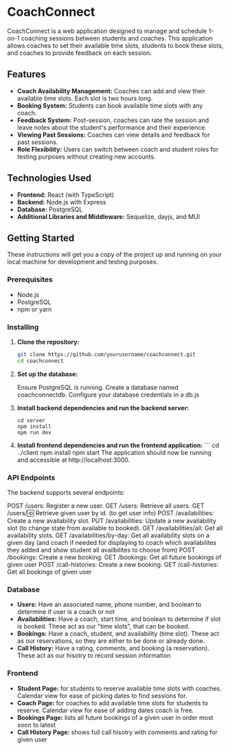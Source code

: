 # CoachConnect

CoachConnect is a web application designed to manage and schedule 1-on-1 coaching sessions between students and coaches. This application allows coaches to set their available time slots, students to book these slots, and coaches to provide feedback on each session.

## Features

- **Coach Availability Management:** Coaches can add and view their available time slots. Each slot is two hours long.
- **Booking System:** Students can book available time slots with any coach.
- **Feedback System:** Post-session, coaches can rate the session and leave notes about the student's performance and their experience.
- **Viewing Past Sessions:** Coaches can view details and feedback for past sessions.
- **Role Flexibility:** Users can switch between coach and student roles for testing purposes without creating new accounts.

## Technologies Used

- **Frontend:** React (with TypeScript)
- **Backend:** Node.js with Express
- **Database:** PostgreSQL
- **Additional Libraries and Middleware:** Sequelize, dayjs, and MUI

## Getting Started

These instructions will get you a copy of the project up and running on your local machine for development and testing purposes.

### Prerequisites

- Node.js
- PostgreSQL
- npm or yarn

### Installing

1.  **Clone the repository:**
    ```bash
    git clone https://github.com/yourusername/coachconnect.git
    cd coachconnect
    ```
2.  **Set up the database:**

    Ensure PostgreSQL is running.
    Create a database named coachconnectdb.
    Configure your database credentials in a db.js

3.  **Install backend dependencies and run the backend server:**

    ```
    cd server
    npm install
    npm run dev
    ```

4.  **Install frontend dependencies and run the frontend application:**
        ```
        cd ../client
        npm install
        npm start
    The application should now be running and accessible at http://localhost:3000.

### API Endpoints

The backend supports several endpoints:

POST /users: Register a new user.
GET /users: Retrieve all users.
GET /users/:id: Retrieve given user by id. (to get user info)
POST /availabilities: Create a new availability slot.
PUT /availabilities: Update a new availability slot (to change state from available to booked).
GET /availabilities/all: Get all availability slots.
GET /availabilities/by-day: Get all availability slots on a given day (and coach if needed for displaying to coach which availabilites they added and show student all availbilites to choose from)
POST /bookings: Create a new booking.
GET /bookings: Get all future bookings of given user
POST /call-histories: Create a new booking.
GET /call-histories: Get all bookings of given user

### Database

- **Users:** Have an associated name, phone number, and boolean to determine if user is a coach or not
- **Availabilities:** Have a coach, start time, and boolean to determine if slot is booked. These act as our "time slots", that can be booked.
- **Bookings:** Have a coach, student, and availability (time slot). These act as our reservations, so they are either to be done or already done.
- **Call History:** Have a rating, comments, and booking (a reservation). These act as our hisotry to record session information

### Frontend

- **Student Page:** for students to reserve available time slots with coaches. Calendar view for ease of picking dates to find sessions for.
- **Coach Page:** for coaches to add available time slots for students to reserve. Calendar view for ease of adding dates coach is free.
- **Bookings Page:** lists all future bookings of a given user in order most soon to latest
- **Call History Page:** shows full call hisotry with comments and rating for given user
